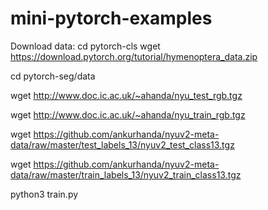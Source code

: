 # mini-pytorch-examples
Download data: 
cd pytorch-cls
wget https://download.pytorch.org/tutorial/hymenoptera_data.zip


cd pytorch-seg/data

wget http://www.doc.ic.ac.uk/~ahanda/nyu_test_rgb.tgz

wget http://www.doc.ic.ac.uk/~ahanda/nyu_train_rgb.tgz

wget https://github.com/ankurhanda/nyuv2-meta-data/raw/master/test_labels_13/nyuv2_test_class13.tgz

wget https://github.com/ankurhanda/nyuv2-meta-data/raw/master/train_labels_13/nyuv2_train_class13.tgz

python3 train.py
